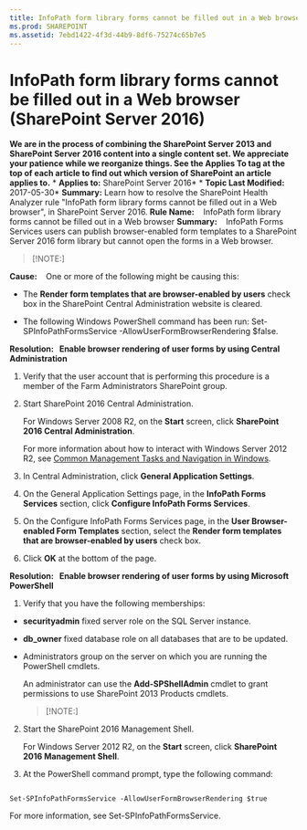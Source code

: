 ```yaml
---
title: InfoPath form library forms cannot be filled out in a Web browser (SharePoint Server 2016)
ms.prod: SHAREPOINT
ms.assetid: 7ebd1422-4f3d-44b9-8df6-75274c65b7e5
---
```



# InfoPath form library forms cannot be filled out in a Web browser (SharePoint Server 2016)
 **We are in the process of combining the SharePoint Server 2013 and SharePoint Server 2016 content into a single content set. We appreciate your patience while we reorganize things. See the Applies To tag at the top of each article to find out which version of SharePoint an article applies to.** * **Applies to:** SharePoint Server 2016*  * **Topic Last Modified:** 2017-05-30* **Summary:** Learn how to resolve the SharePoint Health Analyzer rule "InfoPath form library forms cannot be filled out in a Web browser", in SharePoint Server 2016. **Rule Name:**    InfoPath form library forms cannot be filled out in a Web browser **Summary:**    InfoPath Forms Services users can publish browser-enabled form templates to a SharePoint Server 2016 form library but cannot open the forms in a Web browser.
> [!NOTE:]

  
    
    

 **Cause:**    One or more of the following might be causing this:
- The **Render form templates that are browser-enabled by users** check box in the SharePoint Central Administration website is cleared.
    
  
- The following Windows PowerShell command has been run: Set-SPInfoPathFormsService -AllowUserFormBrowserRendering $false.
    
  
 **Resolution:   Enable browser rendering of user forms by using Central Administration**
1. Verify that the user account that is performing this procedure is a member of the Farm Administrators SharePoint group. 
    
  
2. Start SharePoint 2016 Central Administration.
    
    For Windows Server 2008 R2, on the **Start** screen, click **SharePoint 2016 Central Administration**.
    
    For more information about how to interact with Windows Server 2012 R2, see  [Common Management Tasks and Navigation in Windows](http://go.microsoft.com/fwlink/?LinkID=715712&amp;clcid=0x409).
    
  
3. In Central Administration, click **General Application Settings**.
    
  
4. On the General Application Settings page, in the **InfoPath Forms Services** section, click **Configure InfoPath Forms Services**.
    
  
5. On the Configure InfoPath Forms Services page, in the **User Browser-enabled Form Templates** section, select the **Render form templates that are browser-enabled by users** check box.
    
  
6. Click **OK** at the bottom of the page.
    
  
 **Resolution:   Enable browser rendering of user forms by using Microsoft PowerShell**
1. Verify that you have the following memberships:
    
  - **securityadmin** fixed server role on the SQL Server instance.
    
  
  - **db_owner** fixed database role on all databases that are to be updated.
    
  
  - Administrators group on the server on which you are running the PowerShell cmdlets.
    
  

    An administrator can use the **Add-SPShellAdmin** cmdlet to grant permissions to use SharePoint 2013 Products cmdlets.
    
    > [!NOTE:]
      
2. Start the SharePoint 2016 Management Shell.
    
    For Windows Server 2012 R2, on the **Start** screen, click **SharePoint 2016 Management Shell**.
    
  
3. At the PowerShell command prompt, type the following command:
    
  ```
  
Set-SPInfoPathFormsService -AllowUserFormBrowserRendering $true
  ```

For more information, see Set-SPInfoPathFormsService.
